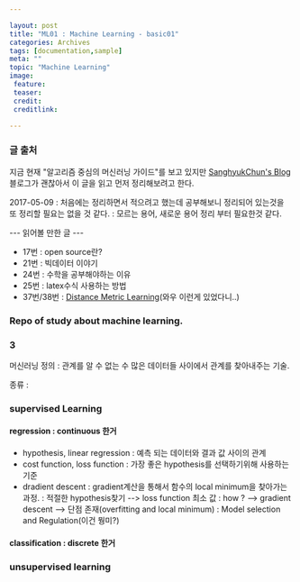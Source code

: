 ```yaml
---

layout: post
title: "ML01 : Machine Learning - basic01"
categories: Archives
tags: [documentation,sample]
meta: ""
topic: "Machine Learning"
image:
 feature:
 teaser:
 credit:
 creditlink:

---
```


### 글 출처

지금 현재 "알고리즘 중심의 머신러닝 가이드"를 보고 있지만 [SanghyukChun's Blog](http://sanghyukchun.github.io/)블로그가 괜찮아서 이 글을 읽고 먼저 정리해보려고 한다.

2017-05-09
: 처음에는 정리하면서 적으려고 했는데 공부해보니 정리되어 있는것을 또 정리할 필요는 없을 것 같다.
: 모르는 용어, 새로운 용어 정리 부터 필요한것 같다.

--- 읽어볼 만한 글 ---
- 17번 : open source란?
- 21번 : 빅데이터 이야기
- 24번 : 수학을 공부해야하는 이유
- 25번 : latex수식 사용하는 방법
- 37번/38번 : [Distance Metric Learning](http://sanghyukchun.github.io/37/)(와우 이런게 있었다니..)

### Repo of study about machine learning.

### 3

머신러닝 정의 : 관계를 알 수 없는 수 많은 데이터들 사이에서 관계를 찾아내주는 기술.

종류 :

### supervised Learning

#### regression : continuous 한거

-	hypothesis, linear regression : 예측 되는 데이터와 결과 값 사이의 관계
-	cost function, loss function : 가장 좋은 hypothesis를 선택하기위해 사용하는 기준
-	dradient descent : gradient계산을 통해서 함수의 local minimum을 찾아가는 과정.
	: 적절한 hypothesis찾기 --> loss function 최소 값 : how ? --> gradient descent --> 단점 존재(overfitting and local minimum) : Model selection and Regulation(이건 뭥미?)

#### classification : discrete 한거

### unsupervised learning

